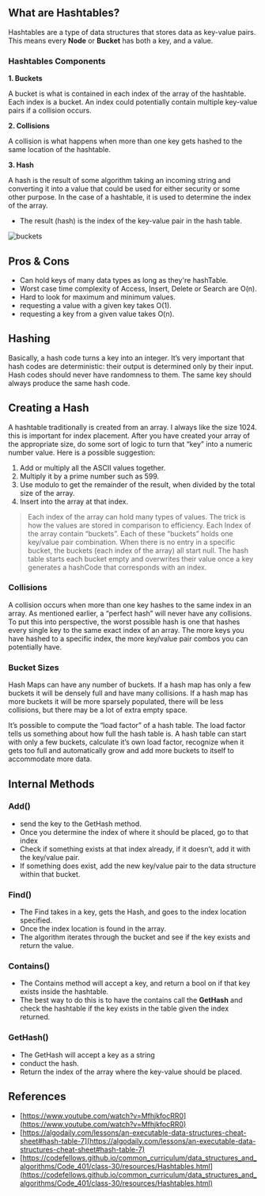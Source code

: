 ## What are Hashtables?
Hashtables are a type of data structures that stores data as key-value pairs.
This means every **Node** or **Bucket** has both a key, and a value.

### Hashtables Components
**1. Buckets**

A bucket is what is contained in each index of the array of the hashtable. Each index is a bucket. An index could potentially contain multiple key-value pairs if a collision occurs.

**2. Collisions**

A collision is what happens when more than one key gets hashed to the same location of the hashtable.

**3. Hash**

A hash is the result of some algorithm taking an incoming string and converting it into a value that could be used for either security or some other purpose. In the case of a hashtable, it is used to determine the index of the array.
-  The result (hash) is the index of the key-value pair in the hash table.

![buckets](https://user-images.githubusercontent.com/97671741/169027313-2c7e781f-13e6-4062-8194-d948bdf0c80a.jpg)


## Pros & Cons
- Can hold keys of many data types as long as they're hashTable.
- Worst case time complexity of Access, Insert, Delete or Search are O(n).
- Hard to look for maximum and minimum values.
- requesting a value with a given key takes O(1).
- requesting a key from a given value takes O(n).

## Hashing
Basically, a hash code turns a key into an integer. It’s very important that hash codes are deterministic: their output is determined only by their input. Hash codes should never have randomness to them. The same key should always produce the same hash code.

## Creating a Hash
A hashtable traditionally is created from an array. I always like the size 1024. this is important for index placement. After you have created your array of the appropriate size, do some sort of logic to turn that “key” into a numeric number value. Here is a possible suggestion:

1. Add or multiply all the ASCII values together.
2. Multiply it by a prime number such as 599.
3. Use modulo to get the remainder of the result, when divided by the total size of the array.
4. Insert into the array at that index.

> Each index of the array can hold many types of values. The trick is how the values are stored in comparison to efficiency. Each Index of the array contain “buckets”. Each of these “buckets” holds one key/value pair combination. When there is no entry in a specific bucket, the buckets (each index of the array) all start null. The hash table starts each bucket empty and overwrites their value once a key generates a hashCode that corresponds with an index.

### Collisions
A collision occurs when more than one key hashes to the same index in an array. As mentioned earlier, a “perfect hash” will never have any collisions. To put this into perspective, the worst possible hash is one that hashes every single key to the same exact index of an array. The more keys you have hashed to a specific index, the more key/value pair combos you can potentially have.

### Bucket Sizes
Hash Maps can have any number of buckets. If a hash map has only a few buckets it will be densely full and have many collisions. If a hash map has more buckets it will be more sparsely populated, there will be less collisions, but there may be a lot of extra empty space.

It’s possible to compute the “load factor” of a hash table. The load factor tells us something about how full the hash table is. A hash table can start with only a few buckets, calculate it’s own load factor, recognize when it gets too full and automatically grow and add more buckets to itself to accommodate more data.

## Internal Methods
### Add()
- send the key to the GetHash method.
- Once you determine the index of where it should be placed, go to that index
- Check if something exists at that index already, if it doesn’t, add it with the key/value pair.
- If something does exist, add the new key/value pair to the data structure within that bucket.

### Find()
- The Find takes in a key, gets the Hash, and goes to the index location specified.
- Once the index location is found in the array.
- The algorithm iterates through the bucket and see if the key exists and return the value.

### Contains()
- The Contains method will accept a key, and return a bool on if that key exists inside the hashtable.
- The best way to do this is to have the contains call the **GetHash** and check the hashtable if the key exists in the table given the index returned.

### GetHash()
- The GetHash will accept a key as a string
- conduct the hash.
- Return the index of the array where the key-value should be placed.

## References
- [https://www.youtube.com/watch?v=MfhjkfocRR0](https://www.youtube.com/watch?v=MfhjkfocRR0)
- [https://algodaily.com/lessons/an-executable-data-structures-cheat-sheet#hash-table-7](https://algodaily.com/lessons/an-executable-data-structures-cheat-sheet#hash-table-7)
- [https://codefellows.github.io/common_curriculum/data_structures_and_algorithms/Code_401/class-30/resources/Hashtables.html](https://codefellows.github.io/common_curriculum/data_structures_and_algorithms/Code_401/class-30/resources/Hashtables.html)
